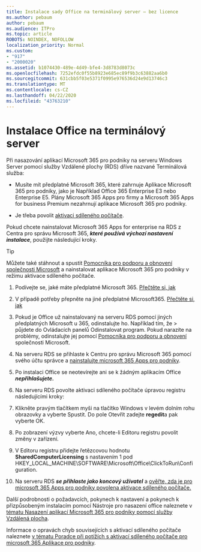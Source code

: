 ```yaml
---
title: Instalace sady Office na terminálový server – bez licence
ms.author: pebaum
author: pebaum
ms.audience: ITPro
ms.topic: article
ROBOTS: NOINDEX, NOFOLLOW
localization_priority: Normal
ms.custom:
- "917"
- "2000020"
ms.assetid: b1074430-489e-4d49-bfe4-3d8783d8073c
ms.openlocfilehash: 7252efdc0f55b8923e685ec89f9b3c63882aa6b0
ms.sourcegitcommit: 631cbb5f03e5371f0995e976536d24e9d13746c3
ms.translationtype: MT
ms.contentlocale: cs-CZ
ms.lasthandoff: 04/22/2020
ms.locfileid: "43763210"
---
```

# <a name="installing-office-on-a-terminal-server"></a>Instalace Office na terminálový server

Při nasazování aplikací Microsoft 365 pro podniky na serveru Windows Server pomocí služby Vzdálené plochy (RDS) dříve nazvané Terminálová služba:
  
- Musíte mít předplatné Microsoft 365, které zahrnuje Aplikace Microsoft 365 pro podniky, jako je Například Office 365 Enterprise E3 nebo Enterprise E5. Plány Microsoft 365 Apps pro firmy a Microsoft 365 Apps for business Premium nezahrnují aplikace Microsoft 365 pro podniky.

- Je třeba povolit [aktivaci sdíleného počítače](https://docs.microsoft.com/DeployOffice/overview-of-shared-computer-activation-for-office-365-proplus).

Pokud chcete nainstalovat Microsoft 365 Apps for enterprise na RDS z Centra pro správu Microsoft 365, ***které používá výchozí nastavení instalace***, použijte následující kroky.

> [!TIP]
> Můžete také stáhnout a spustit [Pomocníka pro podporu a obnovení společnosti Microsoft](https://aka.ms/SaRA_OfficeSCA_M365Portal) a nainstalovat aplikace Microsoft 365 pro podniky v režimu aktivace sdíleného počítače.
  
1. Podívejte se, jaké máte předplatné Microsoft 365. [Přečtěte si, jak](https://docs.microsoft.com/office365/admin/admin-overview/what-subscription-do-i-have)

2. V případě potřeby přepněte na jiné předplatné Microsoft365. [Přečtěte si, jak](https://docs.microsoft.com/office365/admin/subscriptions-and-billing/switch-to-a-different-plan)

3. Pokud je Office už nainstalovaný na serveru RDS pomocí jiných předplatných Microsoft u 365, odinstalujte ho. Například tím, že \> půjdete do Ovládacích panelů Odinstalovat program. Pokud narazíte na problémy, odinstalujte jej pomocí [Pomocníka pro podporu a obnovení](https://aka.ms/SARA-OfficeUninstall-Alchemy) společnosti Microsoft.

4. Na serveru RDS se přihlaste k Centru pro správu Microsoft 365 pomocí svého účtu správce a [nainstalujte microsoft 365 Apps pro podniky](https://portal.office.com/OLS/MySoftware.aspx).

5. Po instalaci Office se neotevírejte ani se k žádným aplikacím Office ***nepřihlašujete.***

6. Na serveru RDS povolte aktivaci sdíleného počítače úpravou registru následujícími kroky:

1. Klikněte pravým tlačítkem myši na tlačítko Windows v levém dolním rohu obrazovky a vyberte Spustit. Do pole Otevřít zadejte **regedit**a pak vyberte OK.

2. Po zobrazení výzvy vyberte Ano, chcete-li Editoru registru povolit změny v zařízení.

3. V Editoru registru přidejte řetězcovou hodnotu **SharedComputerLicensing** s nastavením 1 pod HKEY_LOCAL_MACHINE\SOFTWARE\Microsoft\Office\ClickToRun\Configuration.

7. Na serveru RDS ***se přihlaste jako koncový uživatel*** a [ověřte, zda je pro microsoft 365 Apps pro podniky povolena aktivace sdíleného počítače.](https://docs.microsoft.com/DeployOffice/troubleshoot-issues-with-shared-computer-activation-for-office-365-proplus#verify-that-activation-for-office-365-proplus-succeeded)

Další podrobnosti o požadavcích, pokynech k nastavení a pokynech k přizpůsobeným instalacím pomocí Nástroje pro nasazení office naleznete v [tématu Nasazení aplikací Microsoft 365 pro podniky pomocí služby Vzdálená plocha](https://docs.microsoft.com/DeployOffice/deploy-office-365-proplus-by-using-remote-desktop-services).
  
Informace o opravách chyb souvisejících s aktivací sdíleného počítače naleznete [v tématu Poradce při potížích s aktivací sdíleného počítače pro microsoft 365 Aplikace pro podniky](https://docs.microsoft.com/DeployOffice/troubleshoot-issues-with-shared-computer-activation-for-office-365-proplus).
  